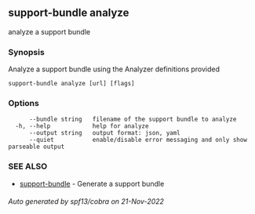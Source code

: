 ## support-bundle analyze

analyze a support bundle

### Synopsis

Analyze a support bundle using the Analyzer definitions provided

```
support-bundle analyze [url] [flags]
```

### Options

```
      --bundle string   filename of the support bundle to analyze
  -h, --help            help for analyze
      --output string   output format: json, yaml
      --quiet           enable/disable error messaging and only show parseable output
```

### SEE ALSO

* [support-bundle](support-bundle.md)	 - Generate a support bundle

###### Auto generated by spf13/cobra on 21-Nov-2022
